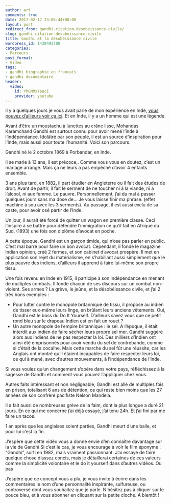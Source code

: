 ```yaml
---
author: art
comments: true
date: 2017-02-17 23:06:44+00:00
layout: post
redirect_from: gandhi-citation-desobeissance-civile/
slug: gandhi-citation-desobeissance-civile
title: Gandhi et la désobéissance civile
wordpress_id: 1438493700
categories:
- Parcours
post_format:
- Vidéo
tags:
- gandhi biographie en francais
- gandhi documentaire
header:
  video:
    id: YhGMMxYpucI
    provider: youtube
---
```


Il y a quelques jours je vous avait parlé de mon expérience en Inde, [vous pouvez d’ailleurs voir ça ici](https://irz.fr/inde). Et en Inde, il y a un homme qui est une légende.
<!-- more -->

Avant d’être un moustachu à lunettes au crâne lisse, Mohandas Karamchand Gandhi est surtout connu pour avoir mené l’inde à l’indépendance. Idolâtré par son peuple, il est un source d’inspiration pour l’Inde, mais aussi pour toute l’humanité. Voici son parcours.

Gandhi né le 2 octobre 1869 à Porbandar, en Inde.

Il se marie à 13 ans, il est précoce,. Comme vous vous en doutez, c’est un mariage arrangé. Mais ça ne leurs a pas empêché d’avoir 4 enfants ensemble.

3 ans plus tard, en 1882, il part étudier en Angleterre ou il fait des études de droit. Avant de partir, il fait le serment de ne toucher ni à la viande, ni a l’alcool, ni aux femme. Le pauvre. Personnellement, j’ai du mal à passer quelques jours sans ma dose de… Je vous laisse finir ma phrase. (effet machine à sou avec les 3 serments). Au passage, il est aussi exclu de sa caste, pour avoir osé partir de l’Inde.

Un jour, il aurait été forcé de quitter un wagon en première classe. Ceci l’inspire à se battre pour défendre l’immigration ce qu’il fait en Afrique du Sud, (1893) une fois son diplôme d’avocat en poche.

A cette époque, Gandhi est un garçon timide, qui n’ose pas parler en public. C’est mal barré pour faire un bon avocat. Cependant, il fonde le magazine Indian opinion, créé 2 fermes, et son cabinet d’avocat prospère. Il met en application son rejet du matérialisme, en s’habillant aussi simplement que le plus pauvre des indiens, d’ailleurs il apprend à faire lui-même son propre tissu.

Une fois revenu en Inde en 1915, il participe à son indépendance en menant de multiples combats. Il fonde chacun de ses discours sur un combat non-violent. Ses armes ? La grève, le jeûne, et la désobéissance civile, et j’ai 2 très bons exemples :
- Pour lutter contre le monopole britannique de tissu, il propose au indien de tisser eux-même leurs linge, en brûlant leurs anciens vêtements. Oui, Gandhi est le boss du Do It Yourself. D’ailleurs savez vous que ce petit rond bleu sur le drapeau Indien est en fait un rouet ?
- Un autre monopole de l’empire britannique : le sel. A l’époque, il était interdit aux indien de faire sécher leurs propre sel mer. Gandhi suggère alors aux indiens de ne pas respecter la loi. Des milliers d’Indien ont ainsi été emprisonnés pour avoir vendu du sel de contrebande, comme si c’était de la cocaïne. Mais cette marche du sel fût une réussite, car les Anglais ont montré qu’il étaient incapables de faire respecter leurs loi, ce qui à mené, avec d’autres mouvements, à l’indépendance de l’Inde.

Si vous voulez qu’un changement s’opère dans votre pays, réfléchissez à la sagesse de Gandhi et comment vous pouvez l’appliquer chez vous.

Autres faits intéressant et non négligeable, Gandhi est allé de multiples fois en prison, totalisant 6 ans de détention, ce qui reste bien moins que les 27 années de son confrère pacifiste Nelson Mandela.

Il a fait aussi de nombreuses grève de la faim, dont la plus longue a duré 21 jours. En ce qui me concerne j’ai déjà essayé, j’ai tenu 24h. Et j’ai fini par me faire un tacos.

1 an après que les anglaises soient parties, Gandhi meurt d’une balle, et pour lui c’est la fin.

J’espère que cette vidéo vous a donné envie d’en connaître davantage sur la vie de Gandhi Si c’est le cas, je vous encourage à voir le film éponyme : “Gandhi”, sorti en 1982, mais vraiment passionnant. J’ai essayé de faire quelque chose d’assez concis, mais je détaillerai certaines de ces valeurs comme la simplicité volontaire et le do it yourself dans d’autres vidéos. Ou pas

J’espère que ce concept vous a plu, je vous invite à écrire dans les commentaires le nom d’une personnalité inspirante, sulfureuse, ou controversé dont vous souhaitez que je parle. N’hésitez pas à cliquer sur le pouce bleu, et à vous abonner en cliquant sur la petite cloche. A bientôt !
